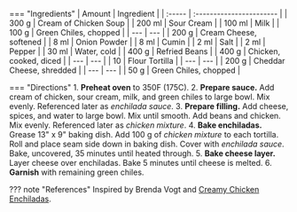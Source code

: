 === "Ingredients"
    | Amount | Ingredient               |
    | :----- | :----------------------- |
    | 300 g  | Cream of Chicken Soup    |
    | 200 ml | Sour Cream               |
    | 100 ml | Milk                     |
    | 100 g  | Green Chiles, chopped    |
    | ---    | ---                      |
    | 200 g  | Cream Cheese, softened   |
    | 8 ml   | Onion Powder             |
    | 8 ml   | Cumin                    |
    | 2 ml   | Salt                     |
    | 2 ml   | Pepper                   |
    | 30 ml  | Water, cold              |
    | 400 g  | Refried Beans            |
    | 400 g  | Chicken, cooked, diced   |
    | ---    | ---                      |
    | 10     | Flour Tortilla           |
    | ---    | ---                      |
    | 200 g  | Cheddar Cheese, shredded |
    | ---    | ---                      |
    | 50 g   | Green Chiles, chopped    |

=== "Directions"
    1. **Preheat oven** to 350F (175C).
    2. **Prepare sauce.** Add cream of chicken, sour cream, milk, and green chiles to large bowl. Mix evenly. Referenced later as *enchilada sauce*.
    3. **Prepare filling.** Add cheese, spices, and water to large bowl. Mix until smooth. Add beans and chicken. Mix evenly. Referenced later as *chicken mixture*.
    4. **Bake enchiladas.** Grease 13" x 9" baking dish. Add 100 g of *chicken mixture* to each tortilla. Roll and place seam side down in baking dish. Cover with *enchilada sauce*. Bake, uncovered, 35 minutes until heated through.
    5. **Bake cheese layer.** Layer cheese over enchiladas. Bake 5 minutes until cheese is melted.
    6. **Garnish** with remaining green chiles.


??? note "References"
    Inspired by Brenda Vogt and [Creamy Chicken Enchiladas](https://www.tasteofhome.com/recipes/creamy-chicken-enchiladas/).
